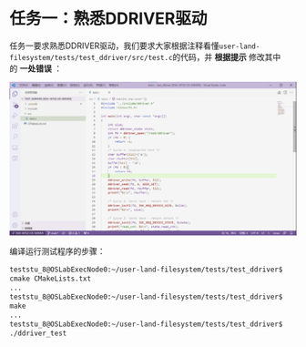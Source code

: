 

#  任务一：**熟悉DDRIVER驱动** 

任务一要求熟悉DDRIVER驱动，我们要求大家根据注释看懂`user-land-filesystem/tests/test_ddriver/src/test.c`的代码，并 **根据提示** 修改其中的 **一处错误** ：

![image-20211024153154797](part3.assets/image-20211024153154797.png)

编译运行测试程序的步骤：

```console
teststu_8@OSLabExecNode0:~/user-land-filesystem/tests/test_ddriver$ cmake CMakeLists.txt 
...
teststu_8@OSLabExecNode0:~/user-land-filesystem/tests/test_ddriver$ make
...
teststu_8@OSLabExecNode0:~/user-land-filesystem/tests/test_ddriver$ ./ddriver_test 
```

